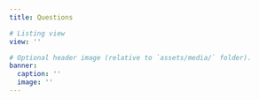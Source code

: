 ```yaml
---
title: Questions

# Listing view
view: ''

# Optional header image (relative to `assets/media/` folder).
banner:
  caption: ''
  image: ''
---
```

